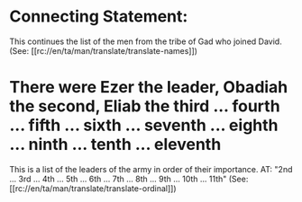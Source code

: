 # Connecting Statement:

This continues the list of the men from the tribe of Gad who joined David. (See: [[rc://en/ta/man/translate/translate-names]])

# There were Ezer the leader, Obadiah the second, Eliab the third ... fourth ... fifth ... sixth ... seventh ... eighth ... ninth ... tenth ... eleventh

This is a list of the leaders of the army in order of their importance. AT: "2nd ... 3rd ... 4th ... 5th ... 6th ... 7th ... 8th ... 9th ... 10th ... 11th" (See: [[rc://en/ta/man/translate/translate-ordinal]])